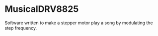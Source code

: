 # MusicalDRV8825
Software written to make a stepper motor play a song by modulating the step frequency.
